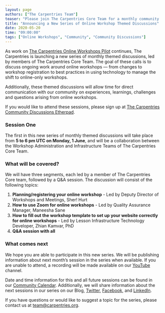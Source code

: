 ```yaml
---
layout: page
authors: ["The Carpentries Team"]
teaser: "Please join The Carpentries Core Team for a monthly community call centred around online workshops"
title: "Announcing a New Series of Online Workshop Themed Discussions"
date: 2020-05-20
time: "09:00:00"
tags: ["Online Workshops", "Community", "Community Discussions"]
---
```


As work on [The Carpentries Online Workshops Pilot](https://carpentries.org/blog/2020/04/taking-your-carpentries-workshop-online/) continues, The Carpentries is launching a new series of monthly themed discussions, led by members of The Carpentries Core Team. The goal of these calls is to discuss ongoing work around online workshops — from changes to workshop registration to best practices in using technology to manage the shift to online-only workshops.

Additionally, these themed discussions will allow time for direct communication with our community on experiences, learnings, challenges and questions arising from online workshops.

If you would like to attend these sessions, please sign up at [The Carpentries Community Discussions Etherpad](https://pad.carpentries.org/community-discussions).

### Session One
The first in this new series of monthly themed discussions will take place from **5 to 6 pm UTC on Monday, 1 June**, and will be a collaboration between the Workshop Administration and Infrastructure Teams of The Carpentries Core Team.

### What will be covered?
We will have three segments, each led by a member of The Carpentries Core team, followed by a Q&A session. The discussion will consist of the following topics:
 1. **Planning/registering your online workshop** - Led by Deputy Director of Workshops and Meetings, Sher! Hurt
 2. **How to use Zoom for online workshops** - Led by Quality Assurance Manager, Maneesha Sane
 3. **How to fill out the workshop template to set up your website correctly for online workshops** - Led by Lesson Infrastructure Technology Developer, Zhian Kamvar, PhD
 4. **Q&A session with all**

### What comes next
We hope you are able to participate in this new series. We will be publishing information about next month’s session in the series when available. If you are unable to attend, a recording will be made available on our [YouTube](https://www.youtube.com/thecarpentries) channel.

Date and time information for this and all future sessions can be found in our [Community Calendar](https://carpentries.org/community/#community-events). Additionally, we will share information about the next sessions in our series on our Blog, [Twitter](https://twitter.com/thecarpentries/), [Facebook](https://www.facebook.com/carpentries/), and [LinkedIn](https://www.linkedin.com/company/12577102/admin/).

If you have questions or would like to suggest a topic for the series, please contact us at [team@carpentries.org](mailto:team@carpentries.org).
